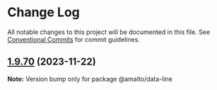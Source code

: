 # Change Log

All notable changes to this project will be documented in this file.
See [Conventional Commits](https://conventionalcommits.org) for commit guidelines.

## [1.9.70](https://github.com/amalto/platform6-ui-components/compare/@amalto/data-line@1.9.69...@amalto/data-line@1.9.70) (2023-11-22)

**Note:** Version bump only for package @amalto/data-line
